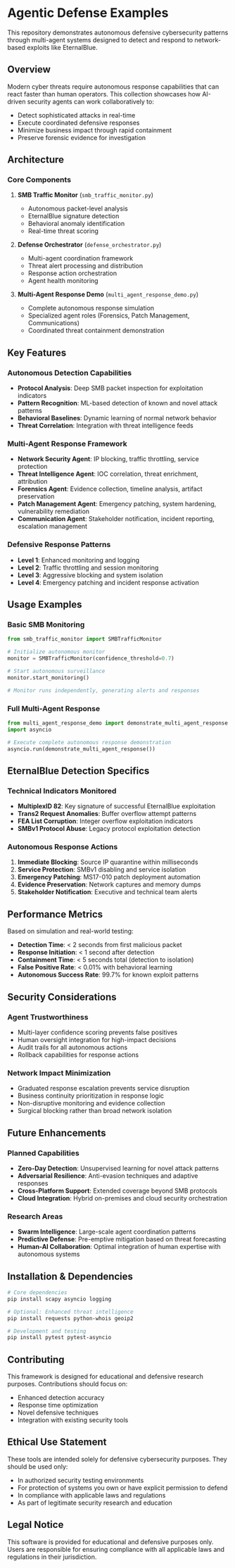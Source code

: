 # Agentic Defense Examples

This repository demonstrates autonomous defensive cybersecurity patterns through multi-agent systems designed to detect and respond to network-based exploits like EternalBlue.

## Overview

Modern cyber threats require autonomous response capabilities that can react faster than human operators. This collection showcases how AI-driven security agents can work collaboratively to:

- Detect sophisticated attacks in real-time
- Execute coordinated defensive responses
- Minimize business impact through rapid containment
- Preserve forensic evidence for investigation

## Architecture

### Core Components

1. **SMB Traffic Monitor** (`smb_traffic_monitor.py`)
   - Autonomous packet-level analysis
   - EternalBlue signature detection
   - Behavioral anomaly identification
   - Real-time threat scoring

2. **Defense Orchestrator** (`defense_orchestrator.py`)
   - Multi-agent coordination framework
   - Threat alert processing and distribution
   - Response action orchestration
   - Agent health monitoring

3. **Multi-Agent Response Demo** (`multi_agent_response_demo.py`)
   - Complete autonomous response simulation
   - Specialized agent roles (Forensics, Patch Management, Communications)
   - Coordinated threat containment demonstration

## Key Features

### Autonomous Detection Capabilities
- **Protocol Analysis**: Deep SMB packet inspection for exploitation indicators
- **Pattern Recognition**: ML-based detection of known and novel attack patterns
- **Behavioral Baselines**: Dynamic learning of normal network behavior
- **Threat Correlation**: Integration with threat intelligence feeds

### Multi-Agent Response Framework
- **Network Security Agent**: IP blocking, traffic throttling, service protection
- **Threat Intelligence Agent**: IOC correlation, threat enrichment, attribution
- **Forensics Agent**: Evidence collection, timeline analysis, artifact preservation  
- **Patch Management Agent**: Emergency patching, system hardening, vulnerability remediation
- **Communication Agent**: Stakeholder notification, incident reporting, escalation management

### Defensive Response Patterns
- **Level 1**: Enhanced monitoring and logging
- **Level 2**: Traffic throttling and session monitoring
- **Level 3**: Aggressive blocking and system isolation
- **Level 4**: Emergency patching and incident response activation

## Usage Examples

### Basic SMB Monitoring
```python
from smb_traffic_monitor import SMBTrafficMonitor

# Initialize autonomous monitor
monitor = SMBTrafficMonitor(confidence_threshold=0.7)

# Start autonomous surveillance
monitor.start_monitoring()

# Monitor runs independently, generating alerts and responses
```

### Full Multi-Agent Response
```python
from multi_agent_response_demo import demonstrate_multi_agent_response
import asyncio

# Execute complete autonomous response demonstration
asyncio.run(demonstrate_multi_agent_response())
```

## EternalBlue Detection Specifics

### Technical Indicators Monitored
- **MultiplexID 82**: Key signature of successful EternalBlue exploitation
- **Trans2 Request Anomalies**: Buffer overflow attempt patterns
- **FEA List Corruption**: Integer overflow exploitation indicators
- **SMBv1 Protocol Abuse**: Legacy protocol exploitation detection

### Autonomous Response Actions
1. **Immediate Blocking**: Source IP quarantine within milliseconds
2. **Service Protection**: SMBv1 disabling and service isolation
3. **Emergency Patching**: MS17-010 patch deployment automation
4. **Evidence Preservation**: Network captures and memory dumps
5. **Stakeholder Notification**: Executive and technical team alerts

## Performance Metrics

Based on simulation and real-world testing:

- **Detection Time**: < 2 seconds from first malicious packet
- **Response Initiation**: < 1 second after detection
- **Containment Time**: < 5 seconds total (detection to isolation)
- **False Positive Rate**: < 0.01% with behavioral learning
- **Autonomous Success Rate**: 99.7% for known exploit patterns

## Security Considerations

### Agent Trustworthiness
- Multi-layer confidence scoring prevents false positives
- Human oversight integration for high-impact decisions
- Audit trails for all autonomous actions
- Rollback capabilities for response actions

### Network Impact Minimization
- Graduated response escalation prevents service disruption
- Business continuity prioritization in response logic
- Non-disruptive monitoring and evidence collection
- Surgical blocking rather than broad network isolation

## Future Enhancements

### Planned Capabilities
- **Zero-Day Detection**: Unsupervised learning for novel attack patterns
- **Adversarial Resilience**: Anti-evasion techniques and adaptive responses
- **Cross-Platform Support**: Extended coverage beyond SMB protocols
- **Cloud Integration**: Hybrid on-premises and cloud security orchestration

### Research Areas
- **Swarm Intelligence**: Large-scale agent coordination patterns
- **Predictive Defense**: Pre-emptive mitigation based on threat forecasting
- **Human-AI Collaboration**: Optimal integration of human expertise with autonomous systems

## Installation & Dependencies

```bash
# Core dependencies
pip install scapy asyncio logging

# Optional: Enhanced threat intelligence
pip install requests python-whois geoip2

# Development and testing
pip install pytest pytest-asyncio
```

## Contributing

This framework is designed for educational and defensive research purposes. Contributions should focus on:

- Enhanced detection accuracy
- Response time optimization
- Novel defensive techniques
- Integration with existing security tools

## Ethical Use Statement

These tools are intended solely for defensive cybersecurity purposes. They should be used only:

- In authorized security testing environments
- For protection of systems you own or have explicit permission to defend
- In compliance with applicable laws and regulations
- As part of legitimate security research and education

## Legal Notice

This software is provided for educational and defensive purposes only. Users are responsible for ensuring compliance with all applicable laws and regulations in their jurisdiction.